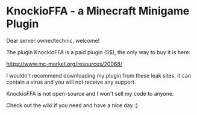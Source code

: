 # KnockioFFA - a Minecraft Minigame Plugin
Dear server owner/technic, welcome!

The plugin KnockioFFA is a paid plugin (5$), the only way to buy it is here:

https://www.mc-market.org/resources/20068/

I wouldn't recommend downloading my plugin from these leak sites, it can contain a virus and you will not receive any support.

KnockioFFA is not open-source and I won't sell my code to anyone.

Check out the wiki if you need and have a nice day :)
